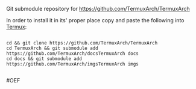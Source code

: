 Git submodule repository for https://github.com/TermuxArch/TermuxArch

In order to install it in its' proper place copy and paste the following into [Termux](https://github.com/termux):

```

cd && git clone https://github.com/TermuxArch/TermuxArch
cd TermuxArch && git submodule add https://github.com/TermuxArch/docsTermuxArch docs
cd docs && git submodule add https://github.com/TermuxArch/imgsTermuxArch imgs
 

```

#OEF
